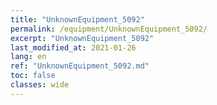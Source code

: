 ```yaml
---
title: "UnknownEquipment_5092"
permalink: /equipment/UnknownEquipment_5092/
excerpt: "UnknownEquipment_5092"
last_modified_at: 2021-01-26
lang: en
ref: "UnknownEquipment_5092.md"
toc: false
classes: wide
---
```



